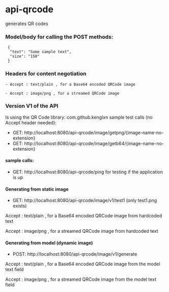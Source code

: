 # api-qrcode
generates QR codes

### Model/body for calling the POST methods: 
     {
      "text": "Some sample text",
      "size": "150"
     }

### Headers for content negotiation
`- Accept : text/plain , for a Base64 encoded QRCode image`

`- Accept : image/png , for a streamed QRCode image`


### Version V1 of the API 
Is using the QR Code library: com.github.kenglxn
sample test calls (no Accept header needed):
- GET: http://localhost:8080/api-qrcode/image/getpng/{image-name-no-extension}
- GET: http://localhost:8080/api-qrcode/image/getb64/{image-name-no-extension}

#### sample calls: 
- GET: http://localhost:8080/api-qrcode/ping
	for testing if the application is up

#### Generating from static image
- GET: http://localhost:8080/api-qrcode/image/v1/test1 (only test1.png exists)

Accept : text/plain , for a Base64 encoded QRCode image from hardcoded text

Accept : image/png , for a streamed QRCode image from hardcoded text

#### Generating from model (dynamic image)
- POST: http://localhost:8080/api-qrcode/image/v1/generate

Accept : text/plain , for a Base64 encoded QRCode image from the model text field

Accept : image/png , for a streamed QRCode image from the model text field


